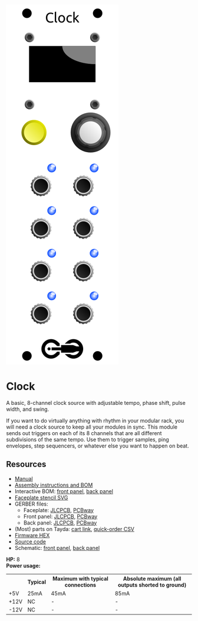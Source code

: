 <div class="fm-readme-container">
<div class="fm-row">

<img class="fm-readme-module-image" src="docs/images/clock_faceplate_display.svg" />

<div class="fm-readme-text">

<h1>Clock</h1>

<p>A basic, 8-channel clock source with adjustable tempo, phase shift, pulse width, and swing.</p>

<p>If you want to do virtually anything with rhythm in your modular rack, you will need a clock source to keep all your modules in sync. This module sends out triggers on each of its 8 channels that are all different subdivisions of the same tempo. Use them to trigger samples, ping envelopes, step sequencers, or whatever else you want to happen on beat.</p>

<h2>Resources</h2>

<ul>
  <li><a href="https://quinnfreedman.github.io/fm-artifacts/Clock/clock_manual.pdf">Manual</a></li>
  <li><a href="https://quinnfreedman.github.io/modular/modules/Clock/docs/assembly_instructions">Assembly instructions and BOM</a></li>
  <li>Interactive BOM: <a href="https://quinnfreedman.github.io/fm-artifacts/Clock/clock_front_interactive_bom.html">front panel</a>, <a href="https://quinnfreedman.github.io/fm-artifacts/Clock/clock_back_interactive_bom.html">back panel</a></li>
  <li><a href="https://quinnfreedman.github.io/fm-artifacts/Clock/clock_faceplate.svg">Faceplate stencil SVG</a></li>
  <li>GERBER files:
    <ul>
      <li>Faceplate: <a href="https://quinnfreedman.github.io/fm-artifacts/Clock/clock_faceplate_jlcpcb.zip">JLCPCB</a>, <a href="https://quinnfreedman.github.io/fm-artifacts/Clock/clock_faceplate_pcbway.zip">PCBway</a></li>
      <li>Front panel: <a href="https://quinnfreedman.github.io/fm-artifacts/Clock/clock_front_jlcpcb.zip">JLCPCB</a>, <a href="https://quinnfreedman.github.io/fm-artifacts/Clock/clock_front_pcbway.zip">PCBway</a></li>
      <li>Back panel: <a href="https://quinnfreedman.github.io/fm-artifacts/Clock/clock_back_jlcpcb.zip">JLCPCB</a>, <a href="https://quinnfreedman.github.io/fm-artifacts/Clock/clock_back_pcbway.zip">PCBway</a></li>
    </ul>
  </li>
  <li>(Most) parts on Tayda: <a href="https://www.taydaelectronics.com/savecartpro/index/savenewquote/qid/82040858402">cart link</a>, <a href="https://freemodular.org/modules/Clock/fm_clock_tayda_bom.csv">quick-order CSV</a></li>
  <li><a href="https://quinnfreedman.github.io/fm-artifacts/Clock/fm-clock.hex">Firmware HEX</a></li>
  <li><a href="https://github.com/QuinnFreedman/modular/tree/main/modules/Clock">Source code</a></li>
  <li>Schematic: <a href="https://quinnfreedman.github.io/fm-artifacts/Clock/clock_front_schematic.pdf">front panel</a>, <a href="https://quinnfreedman.github.io/fm-artifacts/Clock/clock_back_schematic.pdf">back panel</a></li>
</ul>

</div>
</div>

<b>HP:</b> 8<br>
<b>Power usage:</b>
<table class="fm-current-table">
  <tr>
    <th></th>
    <th>Typical</th>
    <th>Maximum with typical connections</th>
    <th>Absolute maximum (all outputs shorted to ground)</th>
  </tr>
  <tr>
    <td>+5V</td>
    <td>25mA</td>
    <td>45mA</td>
    <td>85mA</td>
  </tr>
  <tr>
    <td>+12V</td>
    <td>NC</td>
    <td>-</td>
    <td>-</td>
  </tr>
  <tr>
    <td>-12V</td>
    <td>NC</td>
    <td>-</td>
    <td>-</td>
  </tr>
</table>

</div>
